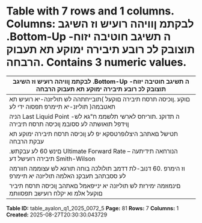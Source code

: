 # Table with 7 rows and 1 columns. Columns: לבקתמ ןוויהה רועיש וז השיגב .Bottom-Up -ה תשיגב חוטיבה יזוח תוצובק לכ רובע תיבירה ימוקע תא תעבוק הרבחה. Contains 3 numeric values.

| לבקתמ ןוויהה רועיש וז השיגב .Bottom-Up -ה תשיגב חוטיבה יזוח תוצובק לכ רובע תיבירה ימוקע תא תעבוק הרבחה |
|---|
| םוקע .ןוכיסה תרסח תיבירה םוקעל )תובייחתהה לש תוליזנה-יא רועיש תא תאטבמה( תוליזנ-יא תיימרפ תפסוה ידי לע |
| הניה Last Liquid Point -ה תדוקנ .תוריחס לארשי תלשממ ח"גא לש ןוידפל תואושתה לע ססובמ ןוכיסה תרסח תיבירה |
| תטישל םאתהב היצלופרטסקא יפ לע ןוכיסה תרסח תיבירה ימוקע תא עבקת הרבחה | וז הדוקנל רבעמ .25 -ה הנשב |
| .םינש 60 לע עבקתש Ultimate Forward Rate – הנורחאה תידיתעה תיבירה רועישל דע Smith-Wilson |
| וז הימרפ .60 דנוב-לת דדמב תולולכה בוחה תורגא לש עצוממה חוורמה לע ססבתהב תעבקנ האלמה תוליזנה יא תיימרפ |
| םינמוזמה ימירזת לש תוליזנה יא ינייפאמל םאתהב ןוכיסה תרסח תיביר םוקעל אלמ וא יקלח רועישב תפסוותמ |

**Table ID:** table_ayalon_q1_2025_0072_5
**Page:** 81
**Rows:** 7
**Columns:** 1
**Created:** 2025-08-27T20:30:30.043729
